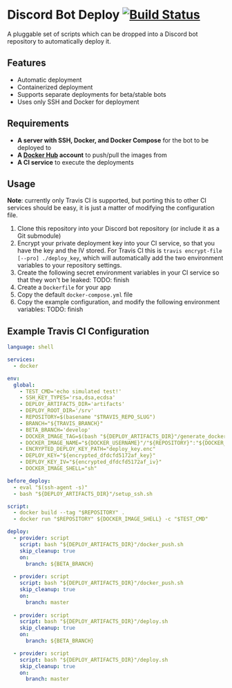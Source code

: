 # Discord Bot Deploy [![Build Status](https://travis-ci.com/jswny/discord-bot-deploy.svg?branch=master)](https://travis-ci.com/jswny/discord-bot-deploy)
A pluggable set of scripts which can be dropped into a Discord bot repository to automatically deploy it.

## Features
- Automatic deployment
- Containerized deployment
- Supports separate deployments for beta/stable bots
- Uses only SSH and Docker for deployment

## Requirements
- **A server with SSH, Docker, and Docker Compose** for the bot to be deployed to
- **A [Docker Hub](https://hub.docker.com/) account** to push/pull the images from
- **A CI service** to execute the deployments

## Usage
**Note**: currently only Travis CI is supported, but porting this to other CI services should be easy, it is just a matter of modifying the configuration file.

1. Clone this repository into your Discord bot repository (or include it as a Git submodule)
2. Encrypt your private deployment key into your CI service, so that you have the key and the IV stored. For Travis CI this is `travis encrypt-file [--pro] ./deploy_key`, which will automatically add the two environment variables to your repository settings.
3. Create the following secret environment variables in your CI service so that they won't be leaked:
TODO: finish
3. Create a `Dockerfile` for your app
4. Copy the default `docker-compose.yml` file
5. Copy the example configuration, and modify the following environment variables:
TODO: finish

## Example Travis CI Configuration
```yaml
language: shell

services:
  - docker

env:
  global:
    - TEST_CMD='echo simulated test!'
    - SSH_KEY_TYPES='rsa,dsa,ecdsa'
    - DEPLOY_ARTIFACTS_DIR='artifacts'
    - DEPLOY_ROOT_DIR='/srv'
    - REPOSITORY=$(basename "$TRAVIS_REPO_SLUG")
    - BRANCH="${TRAVIS_BRANCH}"
    - BETA_BRANCH='develop'
    - DOCKER_IMAGE_TAG=$(bash "${DEPLOY_ARTIFACTS_DIR}"/generate_docker_image_tag.sh)
    - DOCKER_IMAGE_NAME="${DOCKER_USERNAME}"/"${REPOSITORY}":"${DOCKER_IMAGE_TAG}"
    - ENCRYPTED_DEPLOY_KEY_PATH="deploy_key.enc"
    - DEPLOY_KEY="${encrypted_dfdcfd5172af_key}"
    - DEPLOY_KEY_IV="${encrypted_dfdcfd5172af_iv}"
    - DOCKER_IMAGE_SHELL="sh"

before_deploy:
  - eval "$(ssh-agent -s)"
  - bash "${DEPLOY_ARTIFACTS_DIR}"/setup_ssh.sh

script:
  - docker build --tag "$REPOSITORY" .
  - docker run "$REPOSITORY" ${DOCKER_IMAGE_SHELL} -c "$TEST_CMD"

deploy:
  - provider: script
    script: bash "${DEPLOY_ARTIFACTS_DIR}"/docker_push.sh
    skip_cleanup: true
    on:
      branch: ${BETA_BRANCH}
  
  - provider: script
    script: bash "${DEPLOY_ARTIFACTS_DIR}"/docker_push.sh
    skip_cleanup: true
    on:
      branch: master
  
  - provider: script
    script: bash "${DEPLOY_ARTIFACTS_DIR}"/deploy.sh
    skip_cleanup: true
    on:
      branch: ${BETA_BRANCH}

  - provider: script
    script: bash "${DEPLOY_ARTIFACTS_DIR}"/deploy.sh
    skip_cleanup: true
    on:
      branch: master

```

